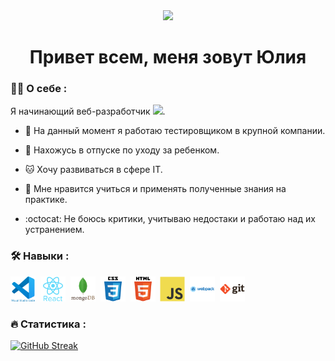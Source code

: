 <div id="header" align="center">
  <img src="https://media.giphy.com/media/Rbt3HJ6pSpyco/giphy.gif" width="400"/>
</div>
<div id="name" align="center">
  <h1>Привет всем, меня зовут Юлия</h1>
</div>

### :woman_technologist: О себе :
Я начинающий веб-разработчик <img src="https://media.giphy.com/media/WUlplcMpOCEmTGBtBW/giphy.gif" width="30">.
- :monkey: На данный момент я работаю тестировщиком в крупной компании.

- :penguin: Нахожусь в отпуске по уходу за ребенком.

- :cat: Хочу развиваться в сфере IT.
- :bug: Мне нравится учиться и применять полученные знания на практике.
- :octocat: Не боюсь критики, учитываю недостаки и работаю над их устранением.

### :hammer_and_wrench: Навыки :
<div>
<!--    <img src="https://github.com/devicons/devicon/blob/master/" title="" alt="" width="40" height="40"/>&nbsp; -->
  <img src="https://github.com/devicons/devicon/blob/master/icons/vscode/vscode-original-wordmark.svg" title="VScode" alt="VS" width="40" height="40"/>&nbsp;
  <img src="https://github.com/devicons/devicon/blob/master/icons/react/react-original-wordmark.svg" title="React" alt="React" width="40" height="40"/>&nbsp;
  <img src="https://github.com/devicons/devicon/blob/master/icons/mongodb/mongodb-original-wordmark.svg" title="MongoDB" alt="mongo" width="40" height="40"/>&nbsp;
  <img src="https://github.com/devicons/devicon/blob/master/icons/css3/css3-original-wordmark.svg"  title="CSS3" alt="CSS" width="40" height="40"/>&nbsp;
  <img src="https://github.com/devicons/devicon/blob/master/icons/html5/html5-original-wordmark.svg" title="HTML5" alt="HTML" width="40" height="40"/>&nbsp;
  <img src="https://github.com/devicons/devicon/blob/master/icons/javascript/javascript-original.svg" title="JavaScript" alt="JavaScript" width="40" height="40"/>&nbsp;
  <img src="https://github.com/devicons/devicon/blob/master/icons/webpack/webpack-original-wordmark.svg" title="webpack" alt="WP" width="40" height="40"/>&nbsp;
  <img src="https://github.com/devicons/devicon/blob/master/icons/git/git-original-wordmark.svg" title="Git" alt="Git" width="40" height="40"/>
</div>

### :fire: Статистика :

[![GitHub Streak](http://github-readme-streak-stats.herokuapp.com?user=YuliyaGromova)](https://git.io/streak-stats)
<!--
**YuliyaGromova/YuliyaGromova** is a ✨ _special_ ✨ repository because its `README.md` (this file) appears on your GitHub profile.

Here are some ideas to get you started:

- 🔭 I’m currently working on ...
- 🌱 I’m currently learning ...
- 👯 I’m looking to collaborate on ...
- 🤔 I’m looking for help with ...
- 💬 Ask me about ...
- 📫 How to reach me: ...
- 😄 Pronouns: ...
- ⚡ Fun fact: ...
-->
